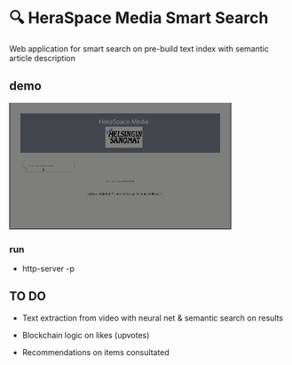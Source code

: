 # :mag: HeraSpace Media Smart Search

Web application for smart search on pre-build text index with semantic article description

## demo

![Alt text](app/img/heraspacemedia_shortdemo.gif?raw=true "Gif short demo")



### run

* http-server -p <port>

## TO DO

* Text extraction from video with neural net & semantic search on results
* Blockchain logic on likes (upvotes)

* Recommendations on items consultated

